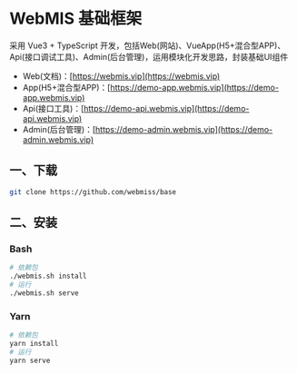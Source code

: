 # WebMIS 基础框架
采用 Vue3 + TypeScript 开发，包括Web(网站)、VueApp(H5+混合型APP)、Api(接口调试工具)、Admin(后台管理)，运用模块化开发思路，封装基础UI组件
- Web(文档)：[https://webmis.vip](https://webmis.vip)
- App(H5+混合型APP)：[https://demo-app.webmis.vip](https://demo-app.webmis.vip)
- Api(接口工具)：[https://demo-api.webmis.vip](https://demo-api.webmis.vip)
- Admin(后台管理)：[https://demo-admin.webmis.vip](https://demo-admin.webmis.vip)

## 一、下载
```bash
git clone https://github.com/webmiss/base
```

## 二、安装
### Bash
```bash
# 依赖包
./webmis.sh install
# 运行
./webmis.sh serve
```

### Yarn
```bash
# 依赖包
yarn install
# 运行
yarn serve
```

<br/><br/><br/>